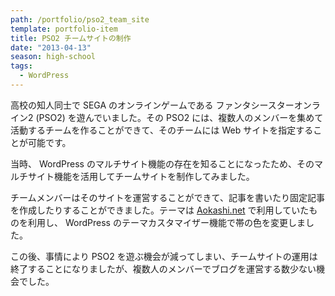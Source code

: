 ```yaml
---
path: /portfolio/pso2_team_site
template: portfolio-item
title: PSO2 チームサイトの制作
date: "2013-04-13"
season: high-school
tags:
  - WordPress
---
```


高校の知人同士で SEGA のオンラインゲームである ファンタシースターオンライン2 (PSO2) を遊んでいました。その PSO2 には、複数人のメンバーを集めて活動するチームを作ることができて、そのチームには Web サイトを指定することが可能です。

当時、 WordPress のマルチサイト機能の存在を知ることになったため、そのマルチサイト機能を活用してチームサイトを制作してみました。

チームメンバーはそのサイトを運営することができて、記事を書いたり固定記事を作成したりすることができました。テーマは [Aokashi.net](/portfolio/aokashi_dot_net/) で利用していたものを利用し、 WordPress のテーマカスタマイザー機能で帯の色を変更しました。

この後、事情により PSO2 を遊ぶ機会が減ってしまい、チームサイトの運用は終了することになりましたが、複数人のメンバーでブログを運営する数少ない機会でした。
